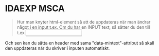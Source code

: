 # IDAEXP MSCA

> Hur man knyter html-element så att de uppdateras när man ändrar något i en input t.ex.
Om du har en INPUT text, så sätter du den till t.ex <input type="text" data-mintext />

Och sen kan du sätta en header med sama "data-mintext"-attribut så skall den uppdateras när du skriver i
inputen automatiskt.